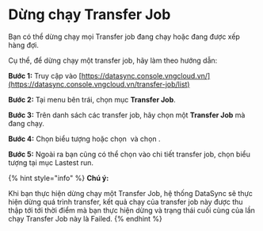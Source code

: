 # Dừng chạy Transfer Job

Bạn có thể dừng chạy mọi Transfer job đang chạy hoặc đang được xếp hàng đợi.&#x20;

Cụ thể, để dừng chạy một transfer job, hãy làm theo hướng dẫn:&#x20;

**Bước 1:** Truy cập vào [https://datasync.console.vngcloud.vn/](https://datasync.console.vngcloud.vn/transfer-job/list)

**Bước 2:** Tại menu bên trái, chọn mục **Transfer Job**.&#x20;

**Bước 3:** Trên danh sách các transfer job, hãy chọn một **Transfer Job** mà đang chạy.

**Bước 4:** Chọn biểu tượng <img src="https://docs.vngcloud.vn/download/thumbnails/73761197/image2024-3-14_10-34-18.png?version=1&#x26;modificationDate=1710387258000&#x26;api=v2" alt="" data-size="line">hoặc chọn <img src="https://docs.vngcloud.vn/download/thumbnails/73761197/image2024-3-14_10-34-37.png?version=1&#x26;modificationDate=1710387278000&#x26;api=v2" alt="" data-size="line"> và chọn <img src="https://docs.vngcloud.vn/download/thumbnails/73761197/image2024-3-14_10-34-58.png?version=1&#x26;modificationDate=1710387298000&#x26;api=v2" alt="" data-size="line">.

**Bước 5:** Ngoài ra bạn cũng có thể chọn vào chi tiết transfer job, chọn biểu tượng <img src="https://docs.vngcloud.vn/download/thumbnails/73761197/image2024-3-14_10-35-47.png?version=1&#x26;modificationDate=1710387348000&#x26;api=v2" alt="" data-size="line">tại mục Lastest run.

{% hint style="info" %}
**Chú ý:**&#x20;

Khi bạn thực hiện dừng chạy một Transfer Job, hệ thống DataSync sẽ thực hiện dừng quá trình transfer, kết quả chạy của transfer job này được thu thập tới tới thời điểm mà bạn thực hiện dừng và trạng thái cuối cùng của lần chạy Transfer Job này là Failed.
{% endhint %}

